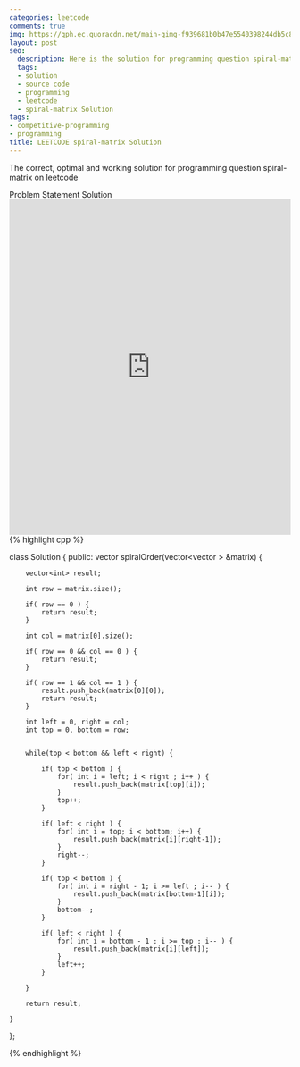 ```yaml
---
categories: leetcode
comments: true
img: https://qph.ec.quoracdn.net/main-qimg-f939681b0b47e5540398244db5c8966f?convert_to_webp=true
layout: post
seo:
  description: Here is the solution for programming question spiral-matrix on leetcode
  tags:
  - solution
  - source code
  - programming
  - leetcode
  - spiral-matrix Solution
tags:
- competitive-programming
- programming
title: LEETCODE spiral-matrix Solution
---
```

The correct, optimal and working solution for programming question spiral-matrix on leetcode

<div class="ui secondary pointing large menu">
  <a class="grey item" data-tab="problem-statement">
    Problem Statement
  </a>
  <a class="active item grey" data-tab="solution">
    Solution
  </a>
</div>
<div class="ui bottom attached tab" data-tab="problem-statement">
    <iframe src="https://leetcode.com/problems/spiral-matrix/" width="100%" height="600px" style="overflow: scroll; border: none;"></iframe>
</div>
<div class="ui bottom attached active tab" data-tab="solution">
{% highlight cpp %}

class Solution {
public:
    vector<int> spiralOrder(vector<vector<int> > &matrix) {
        
        vector<int> result;
        
        int row = matrix.size();
        
        if( row == 0 ) {
            return result;
        }
        
        int col = matrix[0].size();
        
        if( row == 0 && col == 0 ) {
            return result;
        }
        
        if( row == 1 && col == 1 ) {
            result.push_back(matrix[0][0]);
            return result;
        }
        
        int left = 0, right = col;
        int top = 0, bottom = row;
        
        
        while(top < bottom && left < right) {
            
            if( top < bottom ) {
                for( int i = left; i < right ; i++ ) {
                    result.push_back(matrix[top][i]);
                }
                top++;
            }
            
            if( left < right ) {
                for( int i = top; i < bottom; i++) {
                    result.push_back(matrix[i][right-1]);
                }
                right--;
            }
            
            if( top < bottom ) {
                for( int i = right - 1; i >= left ; i-- ) {
                    result.push_back(matrix[bottom-1][i]);
                }
                bottom--;
            }
            
            if( left < right ) {
                for( int i = bottom - 1 ; i >= top ; i-- ) {
                    result.push_back(matrix[i][left]);
                }
                left++;
            }
            
        }
        
        return result;
        
    }
};

{% endhighlight %}
</div>
